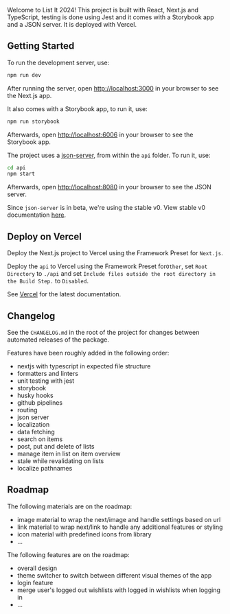 Welcome to List It 2024! This project is built with React, Next.js and TypeScript, testing is done using Jest and it comes with a Storybook app and a JSON server. It is deployed with Vercel.

## Getting Started

To run the development server, use:

```bash
npm run dev
```

After running the server, open [http://localhost:3000](http://localhost:3000) in your browser to see the Next.js app.

It also comes with a Storybook app, to run it, use:

```bash
npm run storybook
```

Afterwards, open [http://localhost:6006](http://localhost:6006) in your browser to see the Storybook app.

The project uses a [json-server](https://www.npmjs.com/package/json-server), from within the `api` folder. To run it, use:

```bash
cd api
npm start
```

Afterwards, open [http://localhost:8080](http://localhost:8080) in your browser to see the JSON server.

Since `json-server` is in beta, we're using the stable v0. View stable v0 documentation [here](https://github.com/typicode/json-server/tree/v0).

## Deploy on Vercel

Deploy the Next.js project to Vercel using the Framework Preset for `Next.js`.

Deploy the `api` to Vercel using the Framework Preset for`Other`, set `Root Directory` to `./api` and set `Include files outside the root directory in the Build Step.` to `Disabled`.

See [Vercel](https://vercel.com/docs/deployments/overview) for the latest documentation.

## Changelog

See the `CHANGELOG.md` in the root of the project for changes between automated releases of the package.

Features have been roughly added in the following order:

- nextjs with typescript in expected file structure
- formatters and linters
- unit testing with jest
- storybook
- husky hooks
- github pipelines
- routing
- json server
- localization
- data fetching
- search on items
- post, put and delete of lists
- manage item in list on item overview
- stale while revalidating on lists
- localize pathnames

## Roadmap

The following materials are on the roadmap:

- image material to wrap the next/image and handle settings based on url
- link material to wrap next/link to handle any additional features or styling
- icon material with predefined icons from library
- ...

The following features are on the roadmap:

- overall design
- theme switcher to switch between different visual themes of the app
- login feature
- merge user's logged out wishlists with logged in wishlists when logging in
- ...
